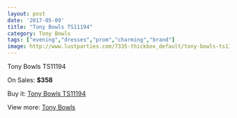```yaml
---
layout: post
date: '2017-05-09'
title: "Tony Bowls TS11194"
category: Tony Bowls
tags: ["evening","dresses","prom","charming","brand"]
image: http://www.lustparties.com/7335-thickbox_default/tony-bowls-ts11194.jpg
---
```

Tony Bowls TS11194

On Sales: **$358**
<a href="https://www.lustparties.com/en/tony-bowls/2472-tony-bowls-ts11194.html"><amp-img layout="responsive" width="600" height="600" src="//www.lustparties.com/7335-thickbox_default/tony-bowls-ts11194.jpg" alt="Tony Bowls TS11194 0" /></a>
<a href="https://www.lustparties.com/en/tony-bowls/2472-tony-bowls-ts11194.html"><amp-img layout="responsive" width="600" height="600" src="//www.lustparties.com/7338-thickbox_default/tony-bowls-ts11194.jpg" alt="Tony Bowls TS11194 1" /></a>
<a href="https://www.lustparties.com/en/tony-bowls/2472-tony-bowls-ts11194.html"><amp-img layout="responsive" width="600" height="600" src="//www.lustparties.com/7337-thickbox_default/tony-bowls-ts11194.jpg" alt="Tony Bowls TS11194 2" /></a>
<a href="https://www.lustparties.com/en/tony-bowls/2472-tony-bowls-ts11194.html"><amp-img layout="responsive" width="600" height="600" src="//www.lustparties.com/7336-thickbox_default/tony-bowls-ts11194.jpg" alt="Tony Bowls TS11194 3" /></a>

Buy it: [Tony Bowls TS11194](https://www.lustparties.com/en/tony-bowls/2472-tony-bowls-ts11194.html "Tony Bowls TS11194")

View more: [Tony Bowls](https://www.lustparties.com/en/5-tony-bowls "Tony Bowls")